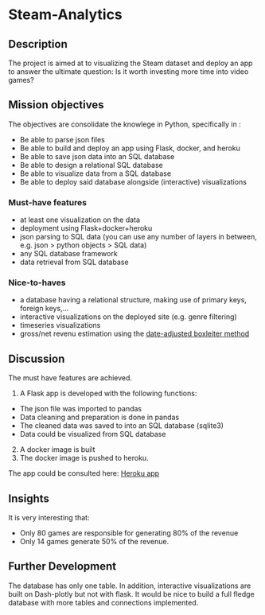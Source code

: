 # Steam-Analytics

## Description

The project is aimed at to visualizing the Steam dataset and deploy an app to answer the ultimate question: Is it worth investing more time into video games?

## Mission objectives

The objectives are consolidate the knowlege in Python, specifically in :

- Be able to parse json files
- Be able to build and deploy an app using Flask, docker, and heroku
- Be able to save json data into an SQL database
- Be able to design a relational SQL database
- Be able to visualize data from a SQL database
- Be able to deploy said database alongside (interactive) visualizations

### Must-have features

- at least one visualization on the data
- deployment using Flask+docker+heroku
- json parsing to SQL data (you can use any number of layers in between, e.g. json > python objects > SQL data)
- any SQL database framework
- data retrieval from SQL database

### Nice-to-haves

- a database having a relational structure, making use of primary keys, foreign keys,...
- interactive visualizations on the deployed site (e.g. genre filtering)
- timeseries visualizations
- gross/net revenu estimation using the [date-adjusted boxleiter method](https://vginsights.com/insights/article/how-to-estimate-steam-video-game-sales)

## Discussion
The must have features are achieved.
 

 1. A Flask app is developed with the following functions:   
  * The json file was imported to pandas
  * Data cleaning  and preparation is done in pandas
  * The cleaned data was saved to into an SQL database (sqlite3)
  * Data could be visualized from SQL database
  
 2. A docker image is built 
 3. The docker image is pushed to heroku.  

The app could be consulted here: [Heroku app](https://steam-mekonnen-app.herokuapp.com/v)

## Insights

It is very interesting that:
    

  * Only 80 games are responsible for generating 80% of the revenue
  * Only 14 games generate 50% of the revenue.

## Further Development
The database has only one table.  In addition, interactive visualizations are built on Dash-plotly but not with flask.  It would be nice to build a full fledge database with more tables and connections implemented.